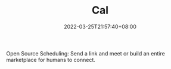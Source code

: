 ﻿---
weight: 
title: "Cal"
description: "Open Source Scheduling: Send a link and meet or build an entire marketplace for humans to connect."
date: 2022-03-25T21:57:40+08:00
lastmod: 2022-03-25T16:45:40+08:00
draft: false
authors: ["Metabd"]
featuredImage: "461.png"
link: "https://cal.com/"
tags: ["Cal","ÐéÄâ»áÒé"]
categories: ["navigation"]
navigation: ["ÐéÄâ»áÒé"]
lightgallery: true
toc: true
pinned: false
recommend: false
recommend1: false
---
Open Source Scheduling: Send a link and meet or build an entire marketplace for humans to connect.
